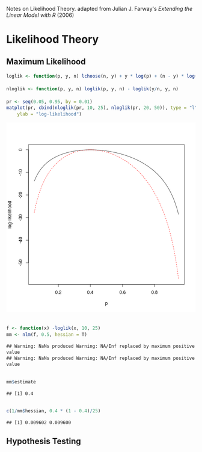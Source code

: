Notes on Likelihood Theory.
adapted from Julian J. Farway's *Extending the Linear Model with R* (2006)

# Likelihood Theory
## Maximum Likelihood

```r
loglik <- function(p, y, n) lchoose(n, y) + y * log(p) + (n - y) * log(1 - p)

nloglik <- function(p, y, n) loglik(p, y, n) - loglik(y/n, y, n)

pr <- seq(0.05, 0.95, by = 0.01)
matplot(pr, cbind(nloglik(pr, 10, 25), nloglik(pr, 20, 50)), type = "l", xlab = "p", 
    ylab = "log-likelihood")
```

![plot of chunk unnamed-chunk-1](figure/unnamed-chunk-1.png) 

```r

f <- function(x) -loglik(x, 10, 25)
mm <- nlm(f, 0.5, hessian = T)
```

```
## Warning: NaNs produced Warning: NA/Inf replaced by maximum positive value
## Warning: NaNs produced Warning: NA/Inf replaced by maximum positive value
```

```r

mm$estimate
```

```
## [1] 0.4
```

```r

c(1/mm$hessian, 0.4 * (1 - 0.4)/25)
```

```
## [1] 0.009602 0.009600
```

## Hypothesis Testing
